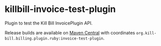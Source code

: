 killbill-invoice-test-plugin
==============================

Plugin to test the Kill Bill InvoicePlugin API.

Release builds are available on [Maven Central](http://search.maven.org/#search%7Cga%7C1%7Cg%3A%22org.kill-bill.billing.plugin.ruby%22%20AND%20a%3A%22invoice-test-plugin%22) with coordinates `org.kill-bill.billing.plugin.ruby:invoice-test-plugin`.
